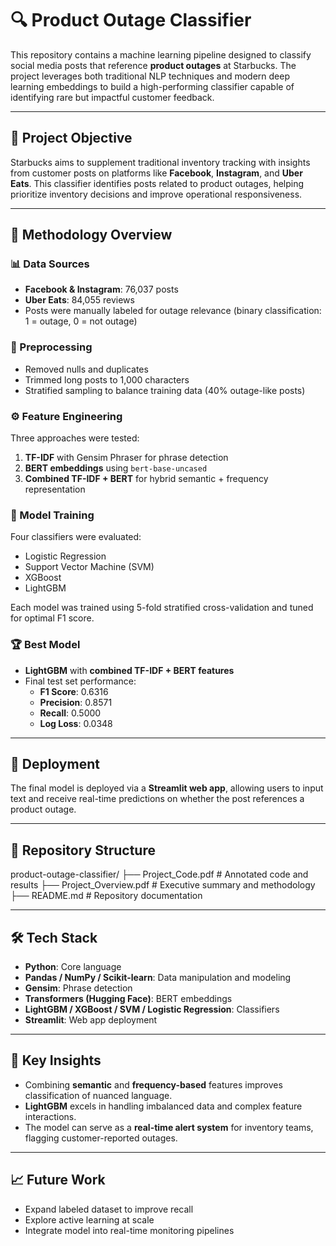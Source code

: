 
# 🔍 Product Outage Classifier

This repository contains a machine learning pipeline designed to classify social media posts that reference **product outages** at Starbucks. The project leverages both traditional NLP techniques and modern deep learning embeddings to build a high-performing classifier capable of identifying rare but impactful customer feedback.

---

## 🎯 Project Objective

Starbucks aims to supplement traditional inventory tracking with insights from customer posts on platforms like **Facebook**, **Instagram**, and **Uber Eats**. This classifier identifies posts related to product outages, helping prioritize inventory decisions and improve operational responsiveness.

---

## 🧪 Methodology Overview

### 📊 Data Sources
- **Facebook & Instagram**: 76,037 posts
- **Uber Eats**: 84,055 reviews
- Posts were manually labeled for outage relevance (binary classification: 1 = outage, 0 = not outage)

### 🧼 Preprocessing
- Removed nulls and duplicates
- Trimmed long posts to 1,000 characters
- Stratified sampling to balance training data (40% outage-like posts)

### ⚙️ Feature Engineering
Three approaches were tested:
1. **TF-IDF** with Gensim Phraser for phrase detection
2. **BERT embeddings** using `bert-base-uncased`
3. **Combined TF-IDF + BERT** for hybrid semantic + frequency representation

### 🧠 Model Training
Four classifiers were evaluated:
- Logistic Regression
- Support Vector Machine (SVM)
- XGBoost
- LightGBM

Each model was trained using 5-fold stratified cross-validation and tuned for optimal F1 score.

### 🏆 Best Model
- **LightGBM** with **combined TF-IDF + BERT features**
- Final test set performance:
  - **F1 Score**: 0.6316
  - **Precision**: 0.8571
  - **Recall**: 0.5000
  - **Log Loss**: 0.0348

---

## 🚀 Deployment

The final model is deployed via a **Streamlit web app**, allowing users to input text and receive real-time predictions on whether the post references a product outage.

---

## 📁 Repository Structure

product-outage-classifier/ ├── Project_Code.pdf # Annotated code and results ├── Project_Overview.pdf # Executive summary and methodology ├── README.md # Repository documentation

---

## 🛠 Tech Stack

- **Python**: Core language
- **Pandas / NumPy / Scikit-learn**: Data manipulation and modeling
- **Gensim**: Phrase detection
- **Transformers (Hugging Face)**: BERT embeddings
- **LightGBM / XGBoost / SVM / Logistic Regression**: Classifiers
- **Streamlit**: Web app deployment

---

## 📌 Key Insights

- Combining **semantic** and **frequency-based** features improves classification of nuanced language.
- **LightGBM** excels in handling imbalanced data and complex feature interactions.
- The model can serve as a **real-time alert system** for inventory teams, flagging customer-reported outages.

---

## 📈 Future Work

- Expand labeled dataset to improve recall
- Explore active learning at scale
- Integrate model into real-time monitoring pipelines
